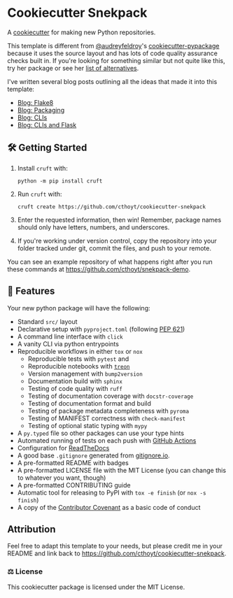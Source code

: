 # Cookiecutter Snekpack

A [cookiecutter](https://github.com/cookiecutter/cookiecutter) for making new Python repositories.

This template is different from [@audreyfeldroy](https://github.com/audreyfeldroy)'s
[cookiecutter-pypackage](https://github.com/audreyfeldroy/cookiecutter-pypackage) because it uses the source
layout and has lots of code quality assurance checks built in. If you're looking for something similar but not quite
like this, try her package or see
her [list of alternatives](https://cookiecutter-pypackage.readthedocs.io/en/latest/readme.html#similar-cookiecutter-templates).

I've written several blog posts outlining all the ideas that made it into this template:

- [Blog: Flake8](https://cthoyt.com/2020/04/25/how-to-code-with-me-flake8)
- [Blog: Packaging](https://cthoyt.com/2020/06/03/how-to-code-with-me-organization)
- [Blog: CLIs](https://cthoyt.com/2020/06/11/click)
- [Blog: CLIs and Flask](https://cthoyt.com/2021/01/11/click-and-flask)

## 🛠️ Getting Started

1. Install `cruft` with:

   ```shell
   python -m pip install cruft
   ```

2. Run `cruft` with:

   ```shell
   cruft create https://github.com/cthoyt/cookiecutter-snekpack
   ```

3. Enter the requested information, then win! Remember, package names should only have letters, numbers,
   and underscores.

4. If you're working under version control, copy the repository into your folder tracked under git, commit
   the files, and push to your remote.

You can see an example repository of what happens right after you run these commands at
https://github.com/cthoyt/snekpack-demo.

## 💪 Features

Your new python package will have the following:

- Standard `src/` layout
- Declarative setup with `pyproject.toml` (following [PEP 621](https://peps.python.org/pep-0621/))
- A command line interface with `click`
- A vanity CLI via python entrypoints
- Reproducible workflows in either `tox` or `nox`
  - Reproducible tests with `pytest` and 
  - Reproducible notebooks with [`treon`](https://github.com/reviewNB/treon)
  - Version management with `bump2version`
  - Documentation build with `sphinx`
  - Testing of code quality with `ruff`
  - Testing of documentation coverage with `docstr-coverage`
  - Testing of documentation format and build
  - Testing of package metadata completeness with `pyroma`
  - Testing of MANIFEST correctness with `check-manifest`
  - Testing of optional static typing with `mypy`
- A `py.typed` file so other packages can use your type hints
- Automated running of tests on each push
  with [GitHub Actions](https://docs.github.com/en/actions/learn-github-actions/understanding-github-actions)
- Configuration for [ReadTheDocs](https://readthedocs.org/)
- A good base `.gitignore` generated from [gitignore.io](https://gitignore.io).
- A pre-formatted README with badges
- A pre-formatted LICENSE file with the MIT License (you can change this to whatever you want, though)
- A pre-formatted CONTRIBUTING guide
- Automatic tool for releasing to PyPI with `tox -e finish`  (or `nox -s finish`)
- A copy of the [Contributor Covenant](https://www.contributor-covenant.org/) as a basic code of conduct

## Attribution

Feel free to adapt this template to your needs, but please credit me in your README and link back
to https://github.com/cthoyt/cookiecutter-snekpack.

### ⚖️ License

This cookiecutter package is licensed under the MIT License.
